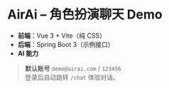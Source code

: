 # AirAi – 角色扮演聊天 Demo

- **前端**：Vue 3 + Vite（纯 CSS）
- **后端**：Spring Boot 3（示例接口）
- **AI 能力**

> **默认账号** `demo@airai.com` / `123456`  
> 登录后自动跳转 `/chat` 体验对话。
